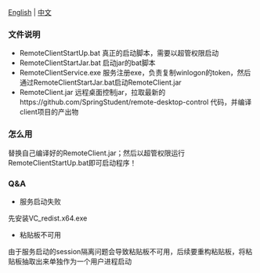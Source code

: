 [English](README.md) | [中文](README_zh.md)

### 文件说明
* RemoteClientStartUp.bat  真正的启动脚本，需要以超管权限启动
* RemoteClientStartJar.bat 启动jar的bat脚本
* RemoteClientService.exe 服务注册exe，负责复制winlogon的token，然后通过RemoteClientStartJar.bat启动RemoteClient.jar
* RemoteClient.jar 远程桌面控制jar，拉取最新的https://github.com/SpringStudent/remote-desktop-control 代码，并编译client项目的产出物
### 怎么用

替换自己编译好的RemoteClient.jar；然后以超管权限运行RemoteClientStartUp.bat即可启动程序！

### Q&A

* 服务启动失败

先安装VC_redist.x64.exe

* 粘贴板不可用

由于服务启动的session隔离问题会导致粘贴板不可用，后续要重构粘贴板，将粘贴板抽取出来单独作为一个用户进程启动